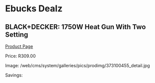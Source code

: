 
# Ebucks Dealz
## BLACK+DECKER: 1750W Heat Gun With Two Setting
[Product Page](https://www.ebucks.com/web/shop/productSelected.do?prodId=373100455&catId=717342768)

Price: R309.00

Image: /web/cms/system/galleries/pics/prodimg/373100455_detail.jpg

Savings: 


	
